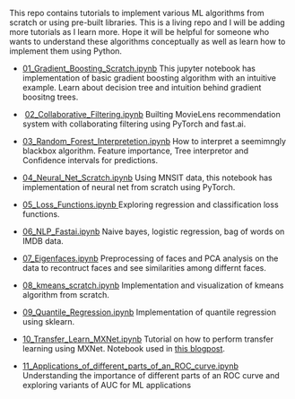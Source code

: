 
This repo contains tutorials to implement various ML algorithms from scratch or using pre-built libraries. This is a living repo and I will be adding more tutorials as I learn more. Hope it will be helpful for someone who wants to understand these algorithms conceptually as well as learn how to implement them using Python. 
  
* [01_Gradient_Boosting_Scratch.ipynb](notebooks/01_Gradient_Boosting_Scratch.ipynb)
This jupyter notebook has implementation of basic gradient boosting algorithm with an intuitive example. Learn about decision tree and intuition behind gradient boositng trees.

*  [02_Collaborative_Filtering.ipynb](notebooks/02_Collaborative_Filtering.ipynb)
Builting MovieLens recommendation system with collaborating filtering using PyTorch and fast.ai.

* [03_Random_Forest_Interpretetion.ipynb](notebooks/03_Random_Forest_Interpretetion.ipynb)
How to interpret a seemimngly blackbox algorithm. Feature importance, Tree interpretor and Confidence intervals for predictions.

* [04_Neural_Net_Scratch.ipynb](notebooks/04_Neural_Net_Scratch.ipynb)
Using MNSIT data, this notebook has implementation of neural net from scratch using PyTorch.

* [05_Loss_Functions.ipynb	](notebooks/05_Loss_Functions.ipynb	)
Exploring regression and classification loss functions. 
  
* [06_NLP_Fastai.ipynb](notebooks/06_NLP_Fastai.ipynb)
Naive bayes, logistic regression, bag of words on IMDB data.

* [07_Eigenfaces.ipynb](notebooks/07_Eigenfaces.ipynb)
Preprocessing of faces and PCA analysis on the data to recontruct faces and see similarities among differnt faces.

* [08_kmeans_scratch.ipynb](notebooks/08_kmeans_scratch.ipynb)
Implementation and visualization of kmeans algorithm from scratch.

* [09_Quantile_Regression.ipynb](notebooks/09_Quantile_Regression.ipynb)
Implementation of quantile regression using sklearn. 

* [10_Transfer_Learn_MXNet.ipynb](notebooks/10_Transfer_Learn_MXNet.ipynb)
Tutorial on how to perform transfer learning using MXNet. Notebook used in [this blogpost](https://groverpr.github.io/2020/02/18/Transfer-Learning-Using-MXNet.html#step-4-training-base-model).

* [11_Applications_of_different_parts_of_an_ROC_curve.ipynb](notebooks/11_Applications_of_different_parts_of_an_ROC_curve.ipynb)
Understanding the importance of different parts of an ROC curve and exploring variants of AUC for ML applications
